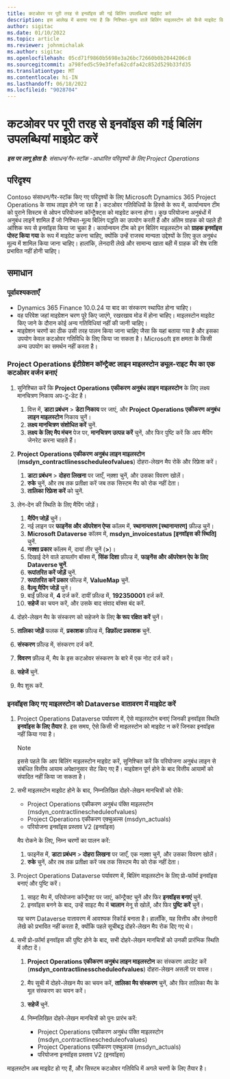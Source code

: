 ```yaml
---
title: कटओवर पर पूरी तरह से इनवॉइस की गई बिलिंग उपलब्धियां माइग्रेट करें
description: इस आलेख में बताया गया है कि निश्चित-मूल्य वाले बिलिंग माइलस्टोन को कैसे माइग्रेट किया जाए, जिनका इनवॉइस ओपन परियोजना अनुबंधों के लिए गो-लाइव तिथि से पहले किया गया है।
author: sigitac
ms.date: 01/10/2022
ms.topic: article
ms.reviewer: johnmichalak
ms.author: sigitac
ms.openlocfilehash: 05cd71f9860b5698e3a26bc72660b0b2044206c8
ms.sourcegitcommit: a798fed5c59e3fefa62cdfa42c852d529b33fd35
ms.translationtype: MT
ms.contentlocale: hi-IN
ms.lasthandoff: 06/18/2022
ms.locfileid: "9028704"
---
```

# <a name="migrate-fully-invoiced-billing-milestones-at-cutover"></a>कटओवर पर पूरी तरह से इनवॉइस की गई बिलिंग उपलब्धियां माइग्रेट करें

_**इस पर लागू होता है:** संसाधन/गैर-स्टॉक -आधारित परिदृश्यों के लिए Project Operations_

## <a name="scenario"></a>परिदृश्य

Contoso संसाधन/गैर-स्टॉक किए गए परिदृश्यों के लिए Microsoft Dynamics 365 Project Operations के साथ लाइव होने जा रहा है। कटओवर गतिविधियों के हिस्से के रूप में, कार्यान्वयन टीम को पुराने सिस्टम से ओपन परियोजना कॉन्ट्रैक्ट्स को माइग्रेट करना होगा। कुछ परियोजना अनुबंधों में अनुबंध लाइनें शामिल हैं जो निश्चित-मूल्य बिलिंग पद्धति का उपयोग करती हैं और अंतिम ग्राहक को पहले ही आंशिक रूप से इनवॉइस किया जा चुका है। कार्यान्वयन टीम को इन बिलिंग माइलस्टोन को **ग्राहक इनवॉइस पोस्ट किया गया** के रूप में माइग्रेट करना चाहिए, क्योंकि उन्हें राजस्व मान्यता उद्देश्यों के लिए कुल अनुबंध मूल्य में शामिल किया जाना चाहिए। हालांकि, लेनदारी लेखे और सामान्य खाता बही में ग्राहक की शेष राशि प्रभावित नहीं होनी चाहिए।

## <a name="solution"></a>समाधान

### <a name="prerequisites"></a>पूर्वावश्यकताएँ

- Dynamics 365 Finance 10.0.24 या बाद का संस्करण स्थापित होना चाहिए।
- वह परिवेश जहां माइग्रेशन चरण पूरे किए जाएंगे, रखरखाव मोड में होना चाहिए। माइलस्टोन माइग्रेट किए जाने के दौरान कोई अन्य गतिविधियां नहीं की जानी चाहिए।
- माइग्रेशन चरणों का ठीक उसी तरह पालन किया जाना चाहिए जैसा कि यहां बताया गया है और इसका उपयोग केवल कटओवर गतिविधि के लिए किया जा सकता है। Microsoft इस क्षमता के किसी अन्य उपयोग का समर्थन नहीं करता है।

### <a name="create-a-cutover-version-of-the-project-operations-integration-contract-line-milestones-dual-write-map"></a>Project Operations इंटीग्रेशन कॉन्ट्रैक्ट लाइन माइलस्टोन ड्यूल-राइट मैप का एक कटओवर वर्जन बनाएं 

1. सुनिश्चित करें कि **Project Operations एकीकरण अनुबंध लाइन माइलस्टोन** के लिए लक्ष्य मानचित्रण निकाय अप-टू-डेट है। 

    1. वित्त में, **डाटा प्रबंधन** \> **डेटा निकाय** पर जाएं, और **Project Operations एकीकरण अनुबंध लाइन माइलस्टोन** निकाय चुनें। 
    2. **लक्ष्य मानचित्रण संशोधित करें** चुनें. 
    3. **लक्ष्य के लिए मैप मंचन** पेज पर, **मानचित्रण उत्पन्न करें** चुनें, और फिर पुष्टि करें कि आप मैपिंग जेनरेट करना चाहते हैं।

2. **Project Operations एकीकरण अनुबंध लाइन माइलस्टोन** (**msdyn\_contractlinesscheduleofvalues**) दोहरा-लेखन मैप रोकें और रिफ्रेश करें। 

    1. **डाटा प्रबंधन** \> **दोहरा लिखना** पर जाएँ, नक़्शा चुनें, और उसका विवरण खोलें। 
    2. **रुके** चुनें, और तब तक प्रतीक्षा करें जब तक सिस्टम मैप को रोक नहीं देता। 
    3. **तालिका रिफ्रेश करें** को चुनें.

3. लेन-देन की स्थिति के लिए मैपिंग जोड़ें।

    1. **मैपिंग जोड़ें** चुनें।
    2. नई लाइन पर **फाइनेंस और ऑपरेशन ऐप्स** कॉलम में, **स्थानान्तरण \[स्थानान्तरण\]** फ़ील्ड चुनें।
    3. **Microsoft Dataverse** कॉलम में, **msdyn\_invoicestatus \[इनवॉइस की स्थिति\]** चुनें.
    4. **नक्शा प्रकार** कॉलम में, दायां तीर चुनें (**\>**)।
    5. दिखाई देने वाले डायलॉग बॉक्स में, **सिंक दिशा** फ़ील्ड में, **फाइनेंस और ऑपरेशन ऐप के लिए Dataverse चुनें**.
    6. **रूपांतरित करें जोड़ें** चुनें.
    7. **रूपांतरित करें प्रकार** फील्ड में, **ValueMap** चुनें.
    8. **वैल्यू मैपिंग जोड़ें** चुनें।
    9. बाईं फ़ील्ड में, **4** दर्ज करें. दायीं फ़ील्ड में, **192350001** दर्ज करें. 
    10. **सहेजें** का चयन करें, और उसके बाद संवाद बॉक्स बंद करें.

4. दोहरे-लेखन मैप के संस्करण को सहेजने के लिए **के रूप रक्षित करें** चुनें। 
5. **तालिका जोड़ें** फलक में, **प्रकाशक** फ़ील्ड में, **डिफ़ॉल्ट प्रकाशक** चुनें.
6. **संस्करण** फ़ील्ड में, संस्करण दर्ज करें.
7. **विवरण** फ़ील्ड में, मैप के इस कटओवर संस्करण के बारे में एक नोट दर्ज करें। 
8. **सहेजें** चुनें.
9. मैप शुरू करें.

### <a name="migrate-invoiced-milestones-to-the-dataverse-environment"></a>इनवॉइस किए गए माइलस्टोन को Dataverse वातावरण में माइग्रेट करें

1. Project Operations Dataverse पर्यावरण में, ऐसे माइलस्टोन बनाएं जिनकी इनवॉइस स्थिति **इनवॉइस के लिए तैयार** है. इस समय, ऐसे किसी भी माइलस्टोन को माइग्रेट न करें जिनका इनवॉइस नहीं किया गया है।

    > [!NOTE]
    > इससे पहले कि आप बिलिंग माइलस्टोन माइग्रेट करें, सुनिश्चित करें कि परियोजना अनुबंध लाइन से संबंधित वित्तीय आयाम अपेक्षानुसार सेट किए गए हैं। माइग्रेशन पूर्ण होने के बाद वित्तीय आयामों को संपादित नहीं किया जा सकता है।

2. सभी माइलस्टोन माइग्रेट होने के बाद, निम्नलिखित दोहरे-लेखन मानचित्रों को रोकें:

    - Project Operations एकीकरण अनुबंध पंक्ति माइलस्टोन (msdyn\_contractlinescheduleofvalues)
    - Project Operations एकीकरण एक्चुअल्स (msdyn\_actuals)
    - परियोजना इनवॉइस प्रस्ताव V2 (इनवॉइस)

    मैप रोकने के लिए, निम्न चरणों का पालन करें:

    1. फाइनेंस में, **डाटा प्रबंधन** \> **दोहरा लिखना** पर जाएँ, एक नक़्शा चुनें, और उसका विवरण खोलें।
    2. **रुके** चुनें, और तब तक प्रतीक्षा करें जब तक सिस्टम मैप को रोक नहीं देता।

3. Project Operations Dataverse पर्यावरण में, बिलिंग माइलस्टोन के लिए प्रो-फॉर्मा इनवॉइस बनाएं और पुष्टि करें। 

    1. साइट मैप में, परियोजना कॉन्ट्रैक्ट पर जाएं, कॉन्ट्रैक्ट चुनें और फिर **इनवॉइस बनाएं** चुनें.
    2. इनवॉइस बनने के बाद, उन्हें साइट मैप में **चालान** मेनू से खोलें, और फिर **पुष्टि करें** चुनें।

    यह चरण Dataverse वातावरण में आवश्यक रिकॉर्ड बनाता है। हालाँकि, यह वित्तीय और लेनदारी लेखे को प्रभावित नहीं करता है, क्योंकि पहले सूचीबद्ध दोहरे-लेखन मैप रोक दिए गए थे।

4. सभी प्रो-फ़ॉर्मा इनवॉइस की पुष्टि होने के बाद, सभी दोहरे-लेखन मानचित्रों को उनकी प्रारंभिक स्थिति में लौटा दें।

    1. **Project Operations एकीकरण अनुबंध लाइन माइलस्टोन** का संस्करण अपडेट करें (**msdyn\_contractlinesscheduleofvalues**) दोहरा-लेखन असली पर वापस। 
    2. मैप सूची में दोहरे-लेखन मैप का चयन करें, **तालिका मैप संस्करण** चुनें, और फिर तालिका मैप के मूल संस्करण का चयन करें।
    3. **सहेजें** चुनें.
    4. निम्नलिखित दोहरे-लेखन मानचित्रों को पुनः प्रारंभ करें:

        - Project Operations एकीकरण अनुबंध पंक्ति माइलस्टोन (msdyn\_contractlinescheduleofvalues)
        - Project Operations एकीकरण एक्चुअल्स (msdyn\_actuals)
        - परियोजना इनवॉइस प्रस्ताव V2 (इनवॉइस)

माइलस्टोन अब माइग्रेट हो गए हैं, और सिस्टम कटओवर गतिविधि में अगले चरणों के लिए तैयार है।
